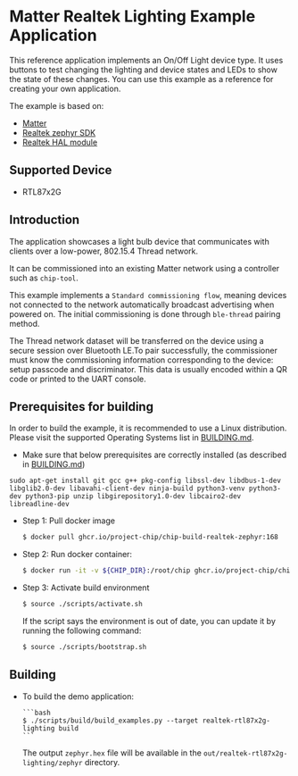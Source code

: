 # Matter Realtek Lighting Example Application

This reference application implements an On/Off Light device type. It uses
buttons to test changing the lighting and device states and LEDs to show the
state of these changes. You can use this example as a reference for creating
your own application.

The example is based on:

-   [Matter](https://github.com/project-chip/connectedhomeip)
-   [Realtek zephyr SDK](https://github.com/rtkconnectivity/zephyr)
-   [Realtek HAL module](https://github.com/rtkconnectivity/hal_realtek)

## Supported Device

-   RTL87x2G

## Introduction

The application showcases a light bulb device that communicates with clients
over a low-power, 802.15.4 Thread network.

It can be commissioned into an existing Matter network using a controller such
as `chip-tool`.

This example implements a `Standard commissioning flow`, meaning devices not
connected to the network automatically broadcast advertising when powered on.
The initial commissioning is done through `ble-thread` pairing method.

The Thread network dataset will be transferred on the device using a secure
session over Bluetooth LE.To pair successfully, the commissioner must know the
commissioning information corresponding to the device: setup passcode and
discriminator. This data is usually encoded within a QR code or printed to the
UART console.

## Prerequisites for building

In order to build the example, it is recommended to use a Linux distribution.
Please visit the supported Operating Systems list in
[BUILDING.md](../../../../docs/guides/BUILDING.md#prerequisites).

-   Make sure that below prerequisites are correctly installed (as described in
    [BUILDING.md](../../../../docs/guides/BUILDING.md#prerequisites))

```
sudo apt-get install git gcc g++ pkg-config libssl-dev libdbus-1-dev libglib2.0-dev libavahi-client-dev ninja-build python3-venv python3-dev python3-pip unzip libgirepository1.0-dev libcairo2-dev libreadline-dev
```

-   Step 1: Pull docker image

    ```bash
    $ docker pull ghcr.io/project-chip/chip-build-realtek-zephyr:168
    ```

-   Step 2: Run docker container:

    ```bash
    $ docker run -it -v ${CHIP_DIR}:/root/chip ghcr.io/project-chip/chip-build-realtek-zephyr:168
    ```

-   Step 3: Activate build environment

    ```bash
    $ source ./scripts/activate.sh
    ```

    If the script says the environment is out of date, you can update it by
    running the following command:

    ```bash
    $ source ./scripts/bootstrap.sh
    ```

## Building

-   To build the demo application:

        ```bash
        $ ./scripts/build/build_examples.py --target realtek-rtl87x2g-lighting build
        ```

    The output `zephyr.hex` file will be available in the
    `out/realtek-rtl87x2g-lighting/zephyr` directory.
